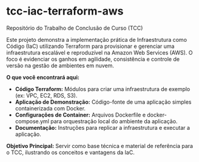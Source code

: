 # tcc-iac-terraform-aws
Repositório do Trabalho de Conclusão de Curso (TCC) 

Este projeto demonstra a implementação prática de Infraestrutura como Código (IaC) utilizando Terraform para provisionar e gerenciar uma infraestrutura escalável e reproduzível na Amazon Web Services (AWS). O foco é evidenciar os ganhos em agilidade, consistência e controle de versão na gestão de ambientes em nuvem.

**O que você encontrará aqui:**
- **Código Terraform:** Módulos para criar uma infraestrutura de exemplo (ex: VPC, EC2, RDS, S3).
- **Aplicação de Demonstração:** Código-fonte de uma aplicação simples containerizada com Docker.
- **Configurações de Container:** Arquivos Dockerfile e docker-compose.yml para orquestração local do ambiente da aplicação.
- **Documentação:** Instruções para replicar a infraestrutura e executar a aplicação.

**Objetivo Principal:** Servir como base técnica e material de referência para o TCC, ilustrando os conceitos e vantagens da IaC.
